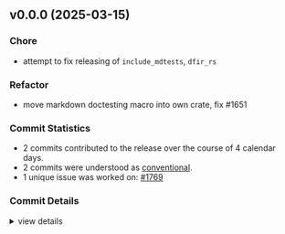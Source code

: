 

## v0.0.0 (2025-03-15)

### Chore

 - <csr-id-fb8393ae61091b04c0d29692aab097573b8db5e8/> attempt to fix releasing of `include_mdtests`, `dfir_rs`

### Refactor

 - <csr-id-8058d2d6fe45e0286feb8ad48a44b1228f56d9bc/> move markdown doctesting macro into own crate, fix #1651

### Commit Statistics

<csr-read-only-do-not-edit/>

 - 2 commits contributed to the release over the course of 4 calendar days.
 - 2 commits were understood as [conventional](https://www.conventionalcommits.org).
 - 1 unique issue was worked on: [#1769](https://github.com/hydro-project/hydro/issues/1769)

### Commit Details

<csr-read-only-do-not-edit/>

<details><summary>view details</summary>

 * **[#1769](https://github.com/hydro-project/hydro/issues/1769)**
    - Move markdown doctesting macro into own crate, fix #1651 ([`8058d2d`](https://github.com/hydro-project/hydro/commit/8058d2d6fe45e0286feb8ad48a44b1228f56d9bc))
 * **Uncategorized**
    - Attempt to fix releasing of `include_mdtests`, `dfir_rs` ([`fb8393a`](https://github.com/hydro-project/hydro/commit/fb8393ae61091b04c0d29692aab097573b8db5e8))
</details>


